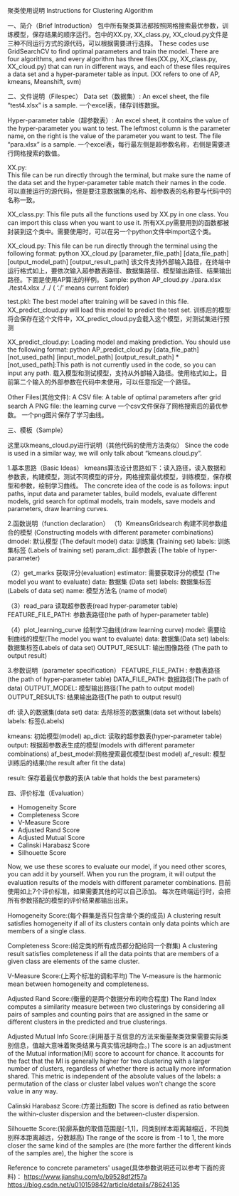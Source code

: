 聚类使用说明
Instructions for Clustering Algorithm

一、简介（Brief Introduction） 
包中所有聚类算法都按照网格搜索最优参数，训练模型，保存结果的顺序运行。包中的XX.py, XX_class.py, XX_cloud.py文件是三种不同运行方式的源代码，可以根据需要进行选择。
These codes use GridSearchCV to find optimal parameters and train the model.
There are four algorithms, and every algorithm has three files(XX.py, XX_class.py, XX_cloud.py) that can run in different ways, and each of these files requires a data set and a hyper-parameter table as input.
(XX refers to one of AP, kmeans, Meanshift, svm)


二、文件说明（Filespec） 
Data set（数据集）: 
An excel sheet, the file “test4.xlsx” is a sample.
一个excel表，储存训练数据。


Hyper-parameter table（超参数表）: 
An excel sheet, it contains the value of the hyper-parameter you want to test. The leftmost column is the parameter name, on the right is the value of the parameter you want to test. The file “para.xlsx” is a sample.
一个excel表，每行最左侧是超参数名称，右侧是需要进行网格搜索的数值。


XX.py:  
This file can be run directly through the terminal, but make sure the name of the data set and the hyper-parameter table match their names in the code.
可以直接运行的源代码，但是要注意数据集的名称、超参数表的名称要与代码中的名称一致。


XX_class.py: 
This file puts all the functions used by XX.py in one class. You can import this class when you want to use it.
所有XX.py需要用到的函数都被封装到这个类中。需要使用时，可以在另一个python文件中import这个类。



XX_cloud.py: 
This file can be run directly through the terminal using the following format:
python XX_cloud.py [parameter_file_path] [data_file_path] [output_model_path] [output_result_path]
该文件支持外部输入路径，在终端中运行格式如上，要依次输入超参数表路径、数据集路径、模型输出路径、结果输出路径。下面是使用AP算法的样例。 
Sample:
python AP_cloud.py ./para.xlsx ./test4.xlsx ./ ./
( ‘./’ means current folder)


test.pkl: 
The best model after training will be saved in this file. XX_predict_cloud.py will load this model to predict the test set.
训练后的模型将会保存在这个文件中，XX_predict_cloud.py会载入这个模型，对测试集进行预测


XX_predict_cloud.py: 
Loading model and making prediction. You should use the following format: 
python AP_predict_cloud.py [data_file_path] [not_used_path] [input_model_path] [output_result_path]
*[not_used_path]:This path is not currently used in the code, so you can input any path.
载入模型和测试模型，支持从外部输入路径。使用格式如上。目前第二个输入的外部参数在代码中未使用，可以任意指定一个路径。


Other Files(其他文件):
A CSV file: A table of optimal parameters after grid search
A PNG file: the learning curve
一个csv文件保存了网格搜索后的最优参数。
一个png图片保存了学习曲线。

三、模板（Sample）

这里以kmeans_cloud.py进行说明（其他代码的使用方法类似）
Since the code is used in a similar way, we will only talk about “kmeans.cloud.py”.

 
1.基本思路（Basic Ideas）
kmeans算法设计思路如下：读入路径，读入数据和参数表，构建模型，测试不同模型的评分，网格搜索最优模型，训练模型，保存模型和参数，绘制学习曲线。
The concrete idea of the code is as follows: input paths, input data and parameter tables, build models, evaluate different models, grid search for optimal models, train models, save models and parameters, draw learning curves.


2.函数说明（function declaration）
（1）KmeansGridsearch
构建不同参数组合的模型 (Constructing models with different parameter combinations)
dmodel: 		默认模型 (The default model)
data: 		训练集 (Training set)
labels: 		训练集标签 (Labels of training set)
param_dict: 	超参数表 (The table of hyper-parameter)

（2）get_marks
获取评分(evaluation)
estimator:		需要获取评分的模型 (The model you want to evaluate)
data:			数据集 (Data set)
labels:		数据集标签 (Labels of data set)
name:		模型方法名 (name of model)

（3）read_para
读取超参数表(read hyper-parameter table)
FEATURE_FILE_PATH:	参数表路径(the path of hyper-parameter table)

（4）plot_learning_curve
绘制学习曲线(draw learning curve)
model:		需要绘制曲线的模型(The model you want to evaluate)
data:			数据集(Data set)
labels:		数据集标签(Labels of data set)
OUTPUT_RESULT:	输出图像路径 (The path to output result)

3.参数说明（parameter specification）
FEATURE_FILE_PATH	: 	参数表路径(the path of hyper-parameter table)
DATA_FILE_PATH:		数据路径(The path of data)
OUTPUT_MODEL:		模型输出路径(The path to output model)
OUTPUT_RESULTS: 		结果输出路径(The path to output result)

df:		读入的数据集(data set)
data:		去除标签的数据集(data set without labels)
labels:	标签(Labels)

kmeans:			初始模型(model)
ap_dict:		读取的超参数表(hyper-parameter table)
output:		根据超参数表生成的模型(models with different parameter combinations)
af_best_model:网格搜索最优模型(best model)
af_result:		模型训练后的结果(the result after fit the data)

result:		保存着最优参数的表(A table that holds the best parameters)


四、评价标准（Evaluation）

+ Homogeneity Score
+ Completeness Score
+ V-Measure Score
+ Adjusted Rand Score
+ Adjusted Mutual Score
+ Calinski Harabasz Score
+ Silhouette Score

Now, we use these scores to evaluate our model, if you need other scores, you can add it by yourself.
When you run the program, it will output the evaluation results of the models with different parameter combinations.
目前使用如上7个评价标准，如果需要其他的可以自己添加。
每次在终端运行时，会把所有参数搭配的模型的评价结果都输出出来。


Homogeneity Score:(每个群集是否只包含单个类的成员)
A clustering result satisfies homogeneity if all of its clusters contain only data points which are members of a single class.


Completeness Score:(给定类的所有成员都分配给同一个群集)
A clustering result satisfies completeness if all the data points that are members of a given class are elements of the same cluster.


V-Measure Score:(上两个标准的调和平均)
The V-measure is the harmonic mean between homogeneity and completeness.


Adjusted Rand Score:(衡量的是两个数据分布的吻合程度)
The Rand Index computes a similarity measure between two clusterings by considering all pairs of samples and counting pairs that are assigned in the same or different clusters in the predicted and true clusterings.


Adjusted Mutual Info Score:(利用基于互信息的方法来衡量聚类效果需要实际类别信息，值越大意味着聚类结果与真实情况越吻合。)
The score is an adjustment of the Mutual information(MI) score to account for chance. It accounts for the fact that the MI is generally higher for two clustering with a larger number of clusters, regardless of whether there is actually more information shared. 
This metric is independent of the absolute values of the labels: a permutation of the class or cluster label values won't change the score value in any way. 

Calinski Harabasz Score:(方差比指数)
The score is defined as ratio between the within-cluster dispersion and the between-cluster dispersion.


Silhouette Score:(轮廓系数的取值范围是[-1,1]，同类别样本距离越相近，不同类别样本距离越远，分数越高)
The range of the score is from -1 to 1, the more closer the same kind of the samples are (the more farther the different kinds of the samples are), the higher the score is

Reference to concrete parameters' usage(具体参数说明还可以参考下面的资料)：
https://www.jianshu.com/p/b9528df2f57a
https://blog.csdn.net/u010159842/article/details/78624135

